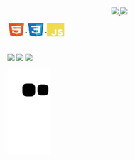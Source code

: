 <div align="center">
  <a href="https://github.com/PauloAraujoDEV25">
  <img height="145em" src="https://github-readme-stats.vercel.app/api?username=PauloAraujoDEV25&show_icons=true&theme=tokyonight&include_all_commits=true&count_private=true"/>
  <img height="145em" src="https://github-readme-stats.vercel.app/api/top-langs/?username=PauloAraujoDEV25&layout=compact&langs_count=7&theme=dracula"/>
 </div>
  
  <div style="display: inline"><br>
  <img align="center" alt="HTML" height="30" width="40" src="https://raw.githubusercontent.com/devicons/devicon/master/icons/html5/html5-original.svg">
  <img align="center" alt="HTML-CSS" height="30" width="40" alt=" Logo CSS"src="https://raw.githubusercontent.com/devicons/devicon/master/icons/css3/css3-original.svg">
  <img align="center" alt="Js" height="30" width="40" src="https://raw.githubusercontent.com/devicons/devicon/master/icons/javascript/javascript-plain.svg">
  <src="https://media.discordapp.net/attachments/639956127056134178/890373478988013628/Publicacoes_Instagram_1_1.png?width=676&height=676">
</div>
    <div> 
     
  #
  <div style="display: inline">    
  <a href="https://instagram.com/phdev25/" target="_blank" target="_blank"><img src="https://img.shields.io/badge/-Instagram-%23E4405F?style=for-the-badge&logo=instagram&logoColor=white" target="_blank"></a>
  <a href="https://www.linkedin.com/in/paulo-henrique-ara%C3%BAjo-12b93b260/" target="_blank"><img src="https://img.shields.io/badge/-LinkedIn-%230077B5?style=for-the-badge&logo=linkedin&logoColor=white" target="_blank"></a> 
<a href = "pauloaraujodev25@gmail.com"><img src="https://img.shields.io/badge/-Gmail-%23333?style=for-the-badge&logo=gmail&logoColor=white" target="_blank"></a>
     
  ![Snake animation](https://github.com/rafaballerini/rafaballerini/blob/output/github-contribution-grid-snake.svg)
 
</div>
